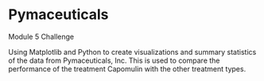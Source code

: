 # Pymaceuticals
Module 5 Challenge

Using Matplotlib and Python to create visualizations and summary statistics of the data from Pymaceuticals, Inc. This is used to
compare the performance of the treatment Capomulin with the other treatment types.
